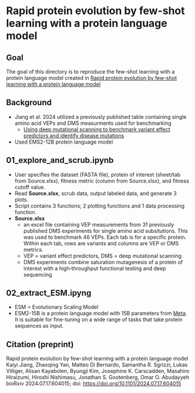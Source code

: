 # Rapid protein evolution by few-shot learning with a protein language model
## Goal
The goal of this directory is to reproduce the few-shot learning with a protein language model created in [Rapid protein evolution by few-shot learning with a protein language model](https://doi.org/10.1101/2024.07.17.604015)
## Background
- Jiang et al. 2024 utilized a previously published table containing single amino acid VEPs and DMS measurments used for benchmarking
  - [Using deep mutational scanning to benchmark variant effect predictors and identify disease mutations](https://doi.org/10.15252/msb.20199380)
- Used EMS2-12B protein language model
## 01_explore_and_scrub.ipynb
- User specifies the dataset (FASTA file), protein of interest (sheet/tab from Source.xlsx), fitness metric (column from Source.xlsx), and fitness cutoff value.
- Read **Source.xlsx**, scrub data, output labeled data, and generate 3 plots.
- Script contains 3 functions; 2 plotting functions and 1 data processing function.
- **Source.xlsx**
  - an excel file containing VEP measurements from 31 previously published DMS experiments for single amino acid subsitutions. This was used to benchmark 46 VEPs. Each tab is for a specific protein. Within each tab, rows are variants and columns are VEP or DMS metrics.
  - VEP = variant effect predictors, DMS = deep mutational scanning
  - DMS experiments combine saturation mutagenesis of a protein of interest with a high‐throughput functional testing and deep sequencing
## 02_extract_ESM.ipyng
- ESM = Evolutionary Scaling Model
- ESM2-15B is a protein language model with 15B parameters from [Meta](https://huggingface.co/facebook/esm2_t48_15B_UR50D). It is suitable for fine-tuning on a wide range of tasks that take protein sequences as input.
## Citation (preprint)
Rapid protein evolution by few-shot learning with a protein language model
Kaiyi Jiang, Zhaoqing Yan, Matteo Di Bernardo, Samantha R. Sgrizzi, Lukas Villiger, Alisan Kayabolen, Byungji Kim, Josephine K. Carscadden, Masahiro Hiraizumi, Hiroshi Nishimasu, Jonathan S. Gootenberg, Omar O. Abudayyeh
bioRxiv 2024.07.17.604015; doi: https://doi.org/10.1101/2024.07.17.604015
